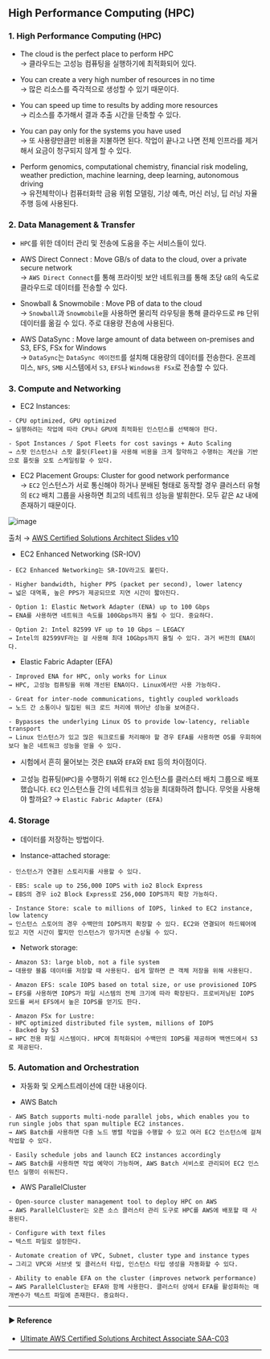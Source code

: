 ## High Performance Computing (HPC)
### 1. High Performance Computing (HPC)
- The cloud is the perfect place to perform HPC  
→ 클라우드는 고성능 컴퓨팅을 실행하기에 최적화되어 있다.

- You can create a very high number of resources in no time  
→ 많은 리소스를 즉각적으로 생성할 수 있기 때문이다.

- You can speed up time to results by adding more resources  
→ 리소스를 추가해서 결과 추출 시간을 단축할 수 있다.

- You can pay only for the systems you have used  
→ 또 사용량만큼만 비용을 지불하면 된다. 작업이 끝나고 나면 전체 인프라를 제거해서 요금이 청구되지 않게 할 수 있다.

- Perform genomics, computational chemistry, financial risk modeling, weather prediction, machine learning, deep learning, autonomous driving  
→ 유전체학이나 컴퓨터화학 금융 위험 모델링, 기상 예측, 머신 러닝, 딥 러닝 자율 주행 등에 사용된다.

### 2. Data Management & Transfer
- `HPC`를 위한 데이터 관리 및 전송에 도움을 주는 서비스들이 있다.

- AWS Direct Connect : Move GB/s of data to the cloud, over a private secure network  
→ `AWS Direct Connect`를 통해 프라이빗 보안 네트워크를 통해 초당 `GB`의 속도로 클라우드로 데이터를 전송할 수 있다.

- Snowball & Snowmobile : Move PB of data to the cloud  
→ `Snowball`과 `Snowmobile`을 사용하면 물리적 라우팅을 통해 클라우드로 `PB` 단위 데이터를 옮길 수 있다. 주로 대용량 전송에 사용된다.

- AWS DataSync : Move large amount of data between on-premises and S3, EFS, FSx for Windows  
→ `DataSync`는 `DataSync 에이전트`를 설치해 대용량의 데이터를 전송한다. 온프레미스, `NFS`, `SMB` 시스템에서 `S3`, `EFS`나 `Windows용 FSx`로 전송할 수 있다.

### 3. Compute and Networking
- EC2 Instances:
~~~
- CPU optimized, GPU optimized
→ 실행하려는 작업에 따라 CPU나 GPU에 최적화된 인스턴스를 선택해야 한다.

- Spot Instances / Spot Fleets for cost savings + Auto Scaling
→ 스팟 인스턴스나 스팟 플릿(Fleet)을 사용해 비용을 크게 절약하고 수행하는 계산을 기반으로 플릿을 오토 스케일링할 수 있다.
~~~

- EC2 Placement Groups: Cluster for good network performance  
→ `EC2` 인스턴스가 서로 통신해야 하거나 분배된 형태로 동작할 경우 클러스터 유형의 `EC2` 배치 그룹을 사용하면 최고의 네트워크 성능을 발휘한다. 모두 같은 `AZ` 내에 존재하기 때문이다.

![image](https://github.com/sanguk2794/AWS/assets/97398071/ef4ecb90-0bd0-474b-b2e8-d95e30be8c4d)

출처 → [AWS Certified Solutions Architect Slides v10](https://courses.datacumulus.com/downloads/certified-solutions-architect-pn9/)

- EC2 Enhanced Networking (SR-IOV)
~~~
- EC2 Enhanced Networking는 SR-IOV라고도 불린다.

- Higher bandwidth, higher PPS (packet per second), lower latency
→ 넓은 대역폭, 높은 PPS가 제공되므로 지연 시간이 짧아진다.

- Option 1: Elastic Network Adapter (ENA) up to 100 Gbps
→ ENA를 사용하면 네트워크 속도를 100Gbps까지 올릴 수 있다. 중요하다.

- Option 2: Intel 82599 VF up to 10 Gbps – LEGACY
→ Intel의 82599VF라는 걸 사용해 최대 10Gbps까지 올릴 수 있다. 과거 버전의 ENA이다.
~~~

- Elastic Fabric Adapter (EFA)
~~~
- Improved ENA for HPC, only works for Linux
→ HPC, 고성능 컴퓨팅을 위해 개선된 ENA이다. Linux에서만 사용 가능하다.

- Great for inter-node communications, tightly coupled workloads
→ 노드 간 소통이나 밀집된 워크 로드 처리에 뛰어난 성능을 보여준다.

- Bypasses the underlying Linux OS to provide low-latency, reliable transport
→ Linux 인스턴스가 있고 많은 워크로드를 처리해야 할 경우 EFA를 사용하면 OS를 우회하여 보다 높은 네트워크 성능을 얻을 수 있다.
~~~

- 시험에서 흔히 물어보는 것은 `ENA`와 `EFA`와 `ENI` 등의 차이점이다.

- 고성능 컴퓨팅(`HPC`)을 수행하기 위해 `EC2` 인스턴스를 클러스터 배치 그룹으로 배포했습니다. `EC2` 인스턴스들 간의 네트워크 성능을 최대화하려 합니다. 무엇을 사용해야 할까요?
→ `Elastic Fabric Adapter (EFA)`

### 4. Storage
- 데이터를 저장하는 방법이다.

- Instance-attached storage:
~~~
- 인스턴스가 연결된 스토리지를 사용할 수 있다.

- EBS: scale up to 256,000 IOPS with io2 Block Express
→ EBS의 경우 io2 Block Express로 256,000 IOPS까지 확장 가능하다.

- Instance Store: scale to millions of IOPS, linked to EC2 instance, low latency
→ 인스턴스 스토어의 경우 수백만의 IOPS까지 확장할 수 있다. EC2와 연결되어 하드웨어에 있고 지연 시간이 짧지만 인스턴스가 망가지면 손상될 수 있다.
~~~

- Network storage:
~~~
- Amazon S3: large blob, not a file system
→ 대용량 블롭 데이터를 저장할 때 사용된다. 쉽게 말하면 큰 객체 저장을 위해 사용된다.

- Amazon EFS: scale IOPS based on total size, or use provisioned IOPS
→ EFS를 사용하면 IOPS가 파일 시스템의 전체 크기에 따라 확장된다. 프로비저닝된 IOPS 모드를 써서 EFS에서 높은 IOPS를 얻기도 한다.

- Amazon FSx for Lustre:
- HPC optimized distributed file system, millions of IOPS
- Backed by S3
→ HPC 전용 파일 시스템이다. HPC에 최적화되어 수백만의 IOPS를 제공하며 백엔드에서 S3로 제공된다.
~~~

### 5. Automation and Orchestration
- 자동화 및 오케스트레이션에 대한 내용이다.

- AWS Batch
~~~
- AWS Batch supports multi-node parallel jobs, which enables you to run single jobs that span multiple EC2 instances.
→ AWS Batch를 사용하면 다중 노드 병렬 작업을 수행할 수 있고 여러 EC2 인스턴스에 걸쳐 작업할 수 있다.

- Easily schedule jobs and launch EC2 instances accordingly
→ AWS Batch를 사용하면 작업 예약이 가능하며, AWS Batch 서비스로 관리되어 EC2 인스턴스 실행이 쉬워진다.
~~~

- AWS ParallelCluster
~~~
- Open-source cluster management tool to deploy HPC on AWS
→ AWS ParallelCluster는 오픈 소스 클러스터 관리 도구로 HPC를 AWS에 배포할 때 사용된다.

- Configure with text files
→ 텍스트 파일로 설정한다.

- Automate creation of VPC, Subnet, cluster type and instance types
→ 그리고 VPC와 서브넷 및 클러스터 타입, 인스턴스 타입 생성을 자동화할 수 있다.

- Ability to enable EFA on the cluster (improves network performance)
→ AWS ParallelCluster는 EFA와 함께 사용한다. 클러스터 상에서 EFA를 활성화하는 매개변수가 텍스트 파일에 존재한다. 중요하다.
~~~

---
#### ▶ Reference
- [Ultimate AWS Certified Solutions Architect Associate SAA-C03](https://www.udemy.com/course/aws-certified-solutions-architect-associate-saa-c03/)
---